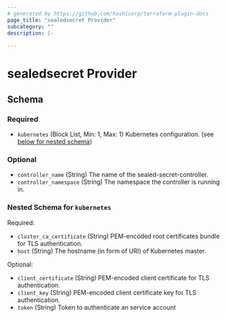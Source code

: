 ```yaml
---
# generated by https://github.com/hashicorp/terraform-plugin-docs
page_title: "sealedsecret Provider"
subcategory: ""
description: |-
  
---
```


# sealedsecret Provider





<!-- schema generated by tfplugindocs -->
## Schema

### Required

- `kubernetes` (Block List, Min: 1, Max: 1) Kubernetes configuration. (see [below for nested schema](#nestedblock--kubernetes))

### Optional

- `controller_name` (String) The name of the sealed-secret-controller.
- `controller_namespace` (String) The namespace the controller is running in.

<a id="nestedblock--kubernetes"></a>
### Nested Schema for `kubernetes`

Required:

- `cluster_ca_certificate` (String) PEM-encoded root certificates bundle for TLS authentication.
- `host` (String) The hostname (in form of URI) of Kubernetes master.

Optional:

- `client_certificate` (String) PEM-encoded client certificate for TLS authentication.
- `client_key` (String) PEM-encoded client certificate key for TLS authentication.
- `token` (String) Token to authenticate an service account
